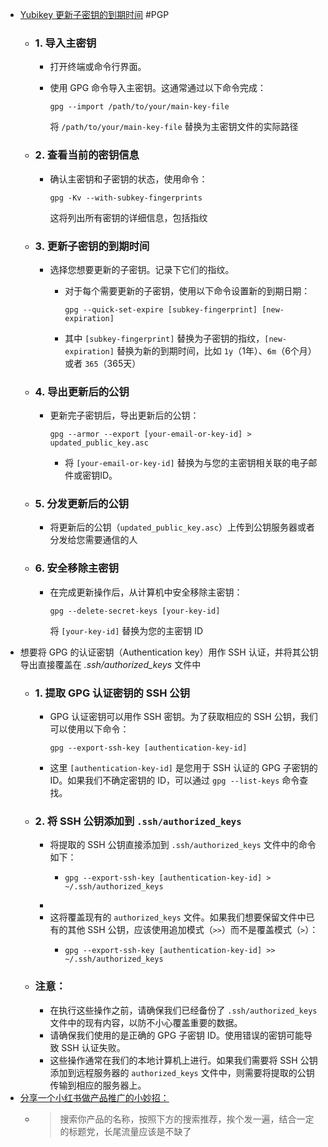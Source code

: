 - [Yubikey 更新子密钥的到期时间](https://superuser.com/questions/813421/can-you-extend-the-expiration-date-of-an-already-expired-gpg-key) #PGP
	- ### 1. 导入主密钥
		- 打开终端或命令行界面。
		- 使用 GPG 命令导入主密钥。这通常通过以下命令完成：
		  
		  ```
		  gpg --import /path/to/your/main-key-file
		  ```
		  
		  将 `/path/to/your/main-key-file` 替换为主密钥文件的实际路径
	- ### 2. 查看当前的密钥信息
		- 确认主密钥和子密钥的状态，使用命令：
		  
		  ```
		  gpg -Kv --with-subkey-fingerprints
		  ```
		  
		  这将列出所有密钥的详细信息，包括指纹
	- ### 3. 更新子密钥的到期时间
		- 选择您想要更新的子密钥。记录下它们的指纹。
			- 对于每个需要更新的子密钥，使用以下命令设置新的到期日期：
			  
			  ```
			  gpg --quick-set-expire [subkey-fingerprint] [new-expiration]
			  ```
			- 其中 `[subkey-fingerprint]` 替换为子密钥的指纹，`[new-expiration]` 替换为新的到期时间，比如 `1y`（1年）、`6m`（6个月）或者 `365`（365天）
	- ### 4. 导出更新后的公钥
		- 更新完子密钥后，导出更新后的公钥：
		  
		  ```
		  gpg --armor --export [your-email-or-key-id] > updated_public_key.asc
		  ```
			- 将 `[your-email-or-key-id]` 替换为与您的主密钥相关联的电子邮件或密钥ID。
	- ### 5. 分发更新后的公钥
		- 将更新后的公钥（`updated_public_key.asc`）上传到公钥服务器或者分发给您需要通信的人
	- ### 6. 安全移除主密钥
		- 在完成更新操作后，从计算机中安全移除主密钥：
		  
		  ```
		  gpg --delete-secret-keys [your-key-id]
		  ```
		  将 `[your-key-id]` 替换为您的主密钥 ID
- 想要将 GPG 的认证密钥（Authentication key）用作 SSH 认证，并将其公钥导出直接覆盖在 _.ssh/authorized_keys_ 文件中
	- ### 1. 提取 GPG 认证密钥的 SSH 公钥
		- GPG 认证密钥可以用作 SSH 密钥。为了获取相应的 SSH 公钥，我们可以使用以下命令：
		  
		  ```
		  gpg --export-ssh-key [authentication-key-id]
		  ```
		- 这里 `[authentication-key-id]` 是您用于 SSH 认证的 GPG 子密钥的 ID。如果我们不确定密钥的 ID，可以通过 `gpg --list-keys` 命令查找。
	- ### 2. 将 SSH 公钥添加到  `.ssh/authorized_keys`
		- 将提取的 SSH 公钥直接添加到 `.ssh/authorized_keys` 文件中的命令如下：
			- ```
			  gpg --export-ssh-key [authentication-key-id] > ~/.ssh/authorized_keys
			  ```
		-
		- 这将覆盖现有的 `authorized_keys` 文件。如果我们想要保留文件中已有的其他 SSH 公钥，应该使用追加模式（`>>`）而不是覆盖模式（`>`）：
			- ```
			  gpg --export-ssh-key [authentication-key-id] >> ~/.ssh/authorized_keys
			  ```
	- ### 注意：
		- 在执行这些操作之前，请确保我们已经备份了 `.ssh/authorized_keys` 文件中的现有内容，以防不小心覆盖重要的数据。
		- 请确保我们使用的是正确的 GPG 子密钥 ID。使用错误的密钥可能导致 SSH 认证失败。
		- 这些操作通常在我们的本地计算机上进行。如果我们需要将 SSH 公钥添加到远程服务器的 `authorized_keys` 文件中，则需要将提取的公钥传输到相应的服务器上。
- [分享一个小红书做产品推广的小妙招：](https://twitter.com/SaitoWu/status/1742036447589441731)
	- > 搜索你产品的名称，按照下方的搜索推荐，挨个发一遍，结合一定的标题党，长尾流量应该是不缺了
